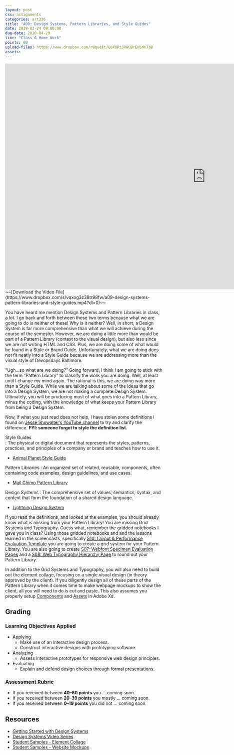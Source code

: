 ```yaml
---
layout: post
css: assignments
categories: art336
title: "A09: Design Systems, Pattern Libraries, and Style Guides"
date: 2019-03-24 09:00:00
due-date: 2020-04-29
time: "Class & Home Work"
points: 60
upload-files: https://www.dropbox.com/request/Q6XORtJRwOBrEW5nKTa8
assets: 
---
```


<div class="video-wrapper">
	<iframe width="1280" height="720" src="https://youtu.be/sF09Xl-E2Jg" frameborder="0" allow="accelerometer; autoplay; encrypted-media; gyroscope; picture-in-picture" allowfullscreen></iframe>
</div>
~~[Download the Video File](https://www.dropbox.com/s/vqxog3z38tr98fw/a09-design-systems-pattern-libraries-and-style-guides.mp4?dl=0)~~

You have heard me mention Design Systems and Pattern Libraries in class, a lot. I go back and forth between these two terms because what we are going to do is neither of these! Why is it neither? Well, in short, a Design System is far more comprehensive than what we will achieve during the course of the semester. However, we are doing a little more than would be part of a Pattern Library (context to the visual design), but also less since we are not writing HTML and CSS. Plus, we are doing some of what would be found in a Style or Brand Guide. Unfortunately, what we are doing does not fit neatly into a Style Guide because we are addressing more than the visual style of Devopsdays Baltimore. 

&ldquo;Ugh&hellip;so what are we doing?&rdquo; Going forward, I think I am going to stick with the term &ldquo;Pattern Library&rdquo; to classify the work you are doing. Well, at least until I change my mind again. The rational is this, we are doing way more than a Style Guide. While we are talking about some of the ideas that go into a Design System, we are not making a complete Design System. Ultimately, you will be producing most of what goes into a Pattern Library, minus the coding, with the knowledge of what keeps your Pattern Library from being a Design System.

Now, if what you just read does not help, I have stolen some definitions I found on [Jesse Showalter&rsquo;s YouTube channel](https://www.youtube.com/channel/UCvBGFeXbBrq3W9_0oNLJREQ) to try and clarify the difference. **FYI: someone forgot to style the definition list.**

Style Guides	
: The physical or digital document that represents the styles, patterns, practices, and principles of a company or brand and teaches how to use it.
- [Animal Planet Style Guide](https://logoblink.com/img/2009/01/animal_planet1.pdf)

Pattern Libraries
: An organized set of related, reusable, components, often containing code examples, design guidelines, and use cases.
- [Mail Chimp Pattern Library](https://ux.mailchimp.com/patterns/color)

Design Systems 
: The comprehensive set of values, semantics, syntax, and context that form the foundation of a shared design language.
- [Lightning Design System](https://www.lightningdesignsystem.com/)

If you read the definitions, and looked at the examples, you should already know what is missing from your Pattern Library! You are missing Grid Systems and Typography. Guess what, remember the gridded notebooks I gave you in class? Using those gridded notebooks and and the lessons learned in the screencasts, specifically [S10: Layout & Performance Evaluation Template](https://garyrozanc.com/students/art336/s10-layout-evaluation-performance-templmate.html) you are going to create a grid system for your Pattern Library. You are also going to create [S07: Webfont Specimen Evaluation Pages](https://garyrozanc.com/students/art336/s07-webfont-specimen-evaluation-page.html) and a [S08: Web Typography Hierarchy Page](https://garyrozanc.com/students/art336/s08-web-typography.html) to round out your Pattern Library.

In addition to the Grid Systems and Typography, you will also need to build out the element collage, focusing on a single visual design (in theory approved by the client). If you diligently design all of these parts of the Pattern Library when it comes time to make webpage mockups to show the client, all you will need to do is cut and paste. This also assumes you properly setup [Components](https://www.youtube.com/watch?v=qrsuk6zl8B8) and [Assets](https://www.youtube.com/watch?v=2BhSwGXvslc) in Adobe Xd.

## Grading

### Learning Objectives Applied
- Applying
    - Make use of an interactive design process.
    - Construct interactive designs with prototyping software.
- Analyzing
    - Assess interactive prototypes for responsive web design principles.
- Evaluating
    - Explain and defend design choices through formal presentations.

### Assessment Rubric 
- If you received between **40&ndash;60 points** you ... coming soon.
- If you received between **20&ndash;39 points** you mostly ... coming soon.
- If you received between **0&ndash;19 points** you did not ... coming soon.

## Resources
- [Getting Started with Design Systems](https://xd.adobe.com/ideas/principles/design-systems/introduction-to-design-systems/)
- [Design Systems Video Series](https://www.invisionapp.com/design-system-manager/expert-advice)
- [Student Samples - Element Collage](https://garyrozanc.com/students/downloads/art336-element-collage-student-example.zip)
- [Student Samples - Website Mockups](http://garyrozanc.com/students/downloads/art336-mockups-student-example.zip)
